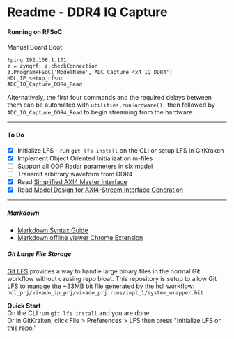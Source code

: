 # Readme - DDR4 IQ Capture


#### Running on RFSoC


Manual Board Boot:
```
!ping 192.168.1.101
z = zynqrf; z.checkConnection
z.ProgramRFSoC('ModelName','ADC_Capture_4x4_IQ_DDR4')
HDL_IP_setup_rfsoc
ADC_IO_Capture_DDR4_Read
```
Alternatively, the first four commands and the required delays between them 
can be automated with `utilities.runHardware();` then followed by 
`ADC_IO_Capture_DDR4_Read` to begin streaming from the hardware.   

<hr>

#### To Do
- [x] Initialize LFS - run `git lfs install` on the CLI or setup LFS in GitKraken
- [x] Implement Object Oriented Initialization m-files
- [ ] Support all OOP Radar parameters in slx model
- [ ] Transmit arbitrary waveform from DDR4
- [x] Read [Simplified AXI4 Master Interface](https://www.mathworks.com/help/soc/ug/model-design-for-axi4-master-interface-generation.html)
- [x] Read [Model Design for AXI4-Stream Interface Generation](https://www.mathworks.com/help/supportpkg/xilinxzynq7000/ug/model-design-for-axi4-stream-interface-generation.html)  

<hr>

##### Markdown
* [Markdown Syntax Guide](https://guides.github.com/features/mastering-markdown/)
* [Markdown offline viewer Chrome Extension](https://chrome.google.com/webstore/detail/markdown-preview-plus/febilkbfcbhebfnokafefeacimjdckgl)  

##### Git Large File Storage
[Git LFS](https://git-lfs.github.com/)
provides a way to handle large binary files in the normal Git workflow without causing repo bloat.
This repository is setup to allow Git LFS to manage the ~33MB bit file generated by the hdl workflow:  
```hdl_prj/vivado_ip_prj/vivado_prj.runs/impl_1/system_wrapper.bit```

**Quick Start**  
On the CLI run `git lfs install` and you are done.  
Or in GitKraken, click File > Preferences > LFS then press "Initialize LFS on this repo."  


